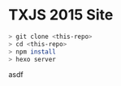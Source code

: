 # TXJS 2015 Site

```bash
> git clone <this-repo>
> cd <this-repo>
> npm install
> hexo server
```
asdf
